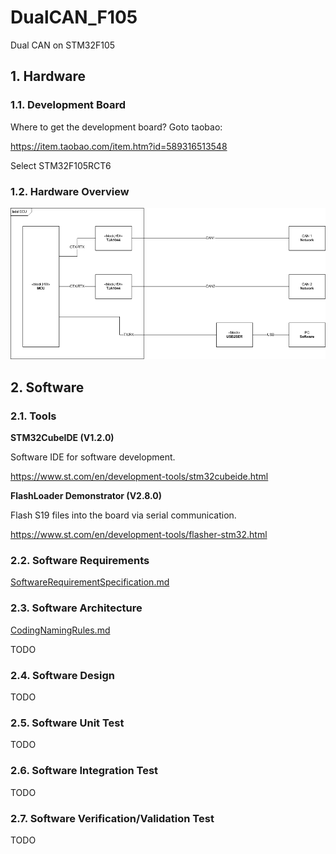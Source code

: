 # DualCAN_F105

Dual CAN on STM32F105

## 1. Hardware

### 1.1. Development Board

Where to get the development board? Goto taobao:

https://item.taobao.com/item.htm?id=589316513548

Select STM32F105RCT6

### 1.2. Hardware Overview

![HardwareOverview](Hardware/HardwareOverview.png)

## 2. Software

### 2.1. Tools

**STM32CubeIDE (V1.2.0)**

Software IDE for software development.

https://www.st.com/en/development-tools/stm32cubeide.html

**FlashLoader Demonstrator (V2.8.0)**

Flash S19 files into the board via serial communication.

https://www.st.com/en/development-tools/flasher-stm32.html

### 2.2. Software Requirements

[SoftwareRequirementSpecification.md](Software/doc/SoftwareRequirementSpecification.md)

### 2.3. Software Architecture

[CodingNamingRules.md](Software/doc/CodingNamingRules.md)

TODO

### 2.4. Software Design

TODO

### 2.5. Software Unit Test

TODO

### 2.6. Software Integration Test

TODO

### 2.7. Software Verification/Validation Test

TODO
